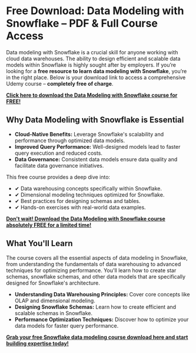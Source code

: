 # Free Download: Data Modeling with Snowflake – PDF & Full Course Access

Data modeling with Snowflake is a crucial skill for anyone working with cloud data warehouses. The ability to design efficient and scalable data models within Snowflake is highly sought after by employers. If you’re looking for a **free resource to learn data modeling with Snowflake**, you’re in the right place. Below is your download link to access a comprehensive Udemy course – **completely free of charge**.

[**Click here to download the Data Modeling with Snowflake course for FREE!**](https://udemywork.com/data-modeling-with-snowflake)

## Why Data Modeling with Snowflake is Essential

*   **Cloud-Native Benefits:** Leverage Snowflake's scalability and performance through optimized data models.
*   **Improved Query Performance:** Well-designed models lead to faster query execution and reduced costs.
*   **Data Governance:** Consistent data models ensure data quality and facilitate data governance initiatives.

This free course provides a deep dive into:

*   ✔ Data warehousing concepts specifically within Snowflake.
*   ✔ Dimensional modeling techniques optimized for Snowflake.
*   ✔ Best practices for designing schemas and tables.
*   ✔ Hands-on exercises with real-world data examples.

[**Don't wait! Download the Data Modeling with Snowflake course absolutely FREE for a limited time!**](https://udemywork.com/data-modeling-with-snowflake)

## What You'll Learn

The course covers all the essential aspects of data modeling in Snowflake, from understanding the fundamentals of data warehousing to advanced techniques for optimizing performance. You'll learn how to create star schemas, snowflake schemas, and other data models that are specifically designed for Snowflake's architecture.

*   **Understanding Data Warehousing Principles:** Cover core concepts like OLAP and dimensional modeling.
*   **Designing Snowflake Schemas:** Learn how to create efficient and scalable schemas in Snowflake.
*   **Performance Optimization Techniques:** Discover how to optimize your data models for faster query performance.

[**Grab your free Snowflake data modeling course download here and start building expertise today!**](https://udemywork.com/data-modeling-with-snowflake)
